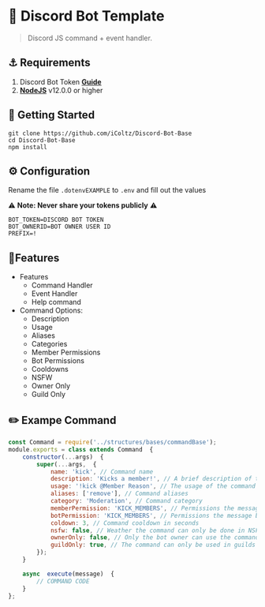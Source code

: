 # 🤖 Discord Bot Template
> Discord JS command + event handler.
## ⚓ Requirements
1. Discord Bot Token **[Guide](https://discordjs.guide/preparations/setting-up-a-bot-application.html#creating-your-bot)**
3. **[NodeJS](https://nodejs.org/en/)** v12.0.0 or higher

## 🚀  Getting Started
```
git clone https://github.com/iColtz/Discord-Bot-Base
cd Discord-Bot-Base
npm install
```

## ⚙️  Configuration
Rename the file `.dotenvEXAMPLE` to `.env` and fill out the values

⚠️  **Note: Never share your tokens publicly**  ⚠️
```
BOT_TOKEN=DISCORD BOT TOKEN
BOT_OWNERID=BOT OWNER USER ID
PREFIX=!
```

## 📝Features
- Features
	- Command Handler
	- Event Handler
	- Help command
- Command Options:
	- Description
	- Usage
	- Aliases
	- Categories
	- Member Permissions
	- Bot Permissions
	- Cooldowns
	- NSFW
	- Owner Only
	- Guild Only
	
## ✏️ Exampe Command
```js
const Command = require('../structures/bases/commandBase');
module.exports = class extends Command  {
	constructor(...args)  {
		super(...args,  {
			name: 'kick', // Command name
			description: 'Kicks a member!', // A brief description of the command
			usage: '!kick @Member Reason', // The usage of the command
			aliases: ['remove'], // Command aliases
			category: 'Moderation', // Command category
			memberPermission: 'KICK_MEMBERS', // Permissions the message member requires
			botPermission: 'KICK_MEMBERS', // Permissions the message bot requires
			coldown: 3, // Command cooldown in seconds
			nsfw: false, // Weather the command can only be done in NSFW channels
			ownerOnly: false, // Only the bot owner can use the command
			guildOnly: true, // The command can only be used in guilds (not dms)
		});
	}

	async  execute(message)  {
		// COMMAND CODE
	}
};
```